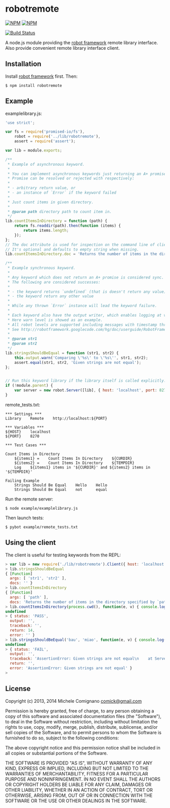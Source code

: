 # robotremote

[![NPM](https://nodei.co/npm/robotremote.png?downloads=true&stars=true)](https://nodei.co/npm/robotremote/)
[![NPM](https://nodei.co/npm-dl/robotremote.png?months=6)](https://nodei.co/npm/robotremote/)

[![Build Status](https://travis-ci.org/comick/node-robotremoteserver.svg?branch=master)](https://travis-ci.org/comick/node-robotremoteserver)

  A node.js module providing the [robot framework](http://www.robotframework.org) remote library interface.
  Also provide convenient remote library interface client.

## Installation

Install [robot framework](http://code.google.com/p/robotframework/wiki/Installation) first. Then:

    $ npm install robotremote

## Example

examplelibrary.js:

```js
'use strict';

var fs = require('promised-io/fs'),
    robot = require('../lib/robotremote'),
    assert = require('assert');

var lib = module.exports;

/**
 * Example of asynchronous keyword.
 *
 * You can implement asynchronous keywords just returning an A+ promise.
 * Promise can be resolved or rejected with respectively:
 *
 * - arbitrary return value, or
 * - an instance of `Error` if the keyword failed
 *
 * Just count items in given directory.
 *
 * @param path directory path to count item in.
 */
lib.countItemsInDirectory = function (path) {
    return fs.readdir(path).then(function (items) {
        return items.length;
    });
};
// The doc attribute is used for inspection on the command line of client and doc generation.
// It's optional and defaults to empty string when missing.
lib.countItemsInDirectory.doc = 'Returns the number of items in the directory specified by `path`.';

/**
 * Example synchronous keyword.
 *
 * Any keyword which does not return an A+ promise is considered sync.
 * The following are considered successes:
 *
 * - the keyword returns `undefined` (that is doesn't return any value)
 * - the keyword return any other value
 *
 * While any thrown `Error` instance will lead the keyword failure.
 *
 * Each keyword also have the output writer, which enables logging at various levels.
 * Here warn level is showed as an example.
 * All robot levels are supported including messages with timestamp through timestamp`Level` function.
 * See http://robotframework.googlecode.com/hg/doc/userguide/RobotFrameworkUserGuide.html?r=2.8.5#logging-information
 *
 * @param str1
 * @param str2
 */
lib.stringsShouldBeEqual = function (str1, str2) {
    this.output.warn('Comparing \'%s\' to \'%s\'', str1, str2);
    assert.equal(str1, str2, 'Given strings are not equal');
};


// Run this keyword library if the library itself is called explicitly.
if (!module.parent) {
    var server = new robot.Server([lib], { host: 'localhost', port: 8270 });
}
```

remote_tests.txt:

```
*** Settings ***
Library    Remote    http://localhost:${PORT}

*** Variables ***
${HOST}    localhost
${PORT}    8270

*** Test Cases ***

Count Items in Directory
    ${items1} =    Count Items In Directory    ${CURDIR}
    ${items2} =    Count Items In Directory    ${TEMPDIR}
    Log    ${items1} items in '${CURDIR}' and ${items2} items in '${TEMPDIR}'

Failing Example
    Strings Should Be Equal    Hello    Hello
    Strings Should Be Equal    not      equal
```

Run the remote server:

    $ node example/examplelibrary.js

Then launch tests:

    $ pybot example/remote_tests.txt

## Using the client

The client is useful for testing keywords from the REPL:

```js
> var lib = new require('./lib/robotremote').Client({ host: 'localhost', port: 8270 })
> lib.stringsShouldBeEqual
{ [Function]
  args: [ 'str1', 'str2' ],
  docs: '' }
> lib.countItemsInDirectory
{ [Function]
  args: [ 'path' ],
  docs: 'Returns the number of items in the directory specified by `path`.' }
> lib.countItemsInDirectory(process.cwd(), function(e, v) { console.log(v) })
undefined
> { status: 'PASS',
  output: '',
  traceback: '',
  return: 14,
  error: '' }
> lib.stringsShouldBeEqual('bau', 'miao', function(e, v) { console.log(v) })
undefined
> { status: 'FAIL',
  output: '',
  traceback: 'AssertionError: Given strings are not equal\n    at Server.lib.stringsShouldBeEqual (/home/michele/sviluppo/node-robotremoteserver/example/examplelibrary.js:46:12)\n    at Server.runKeyword (/home/michele/sviluppo/node-robotremoteserver/lib/robotremote.js:112:26)\n    at Server.<anonymous> (/home/michele/sviluppo/node-robotremoteserver/lib/robotremote.js:43:21)\n    at Server.EventEmitter.emit (events.js:106:17)\n    at /home/michele/sviluppo/node-robotremoteserver/node_modules/xmlrpc/lib/server.js:42:14\n    at callback (/home/michele/sviluppo/node-robotremoteserver/node_modules/xmlrpc/lib/deserializer.js:65:7)\n    at Deserializer.onDone (/home/michele/sviluppo/node-robotremoteserver/node_modules/xmlrpc/lib/deserializer.js:92:12)\n    at SAXStream.EventEmitter.emit (events.js:92:17)\n    at Object.SAXStream._parser.onend (/home/michele/sviluppo/node-robotremoteserver/node_modules/xmlrpc/node_modules/sax/lib/sax.js:171:8)\n    at emit (/home/michele/sviluppo/node-robotremoteserver/node_modules/xmlrpc/node_modules/sax/lib/sax.js:325:33)',
  return: '',
  error: 'AssertionError: Given strings are not equal' }
>
```

## License

Copyright (c) 2013, 2014 Michele Comignano <comick@gmail.com>

Permission is hereby granted, free of charge, to any person
obtaining a copy of this software and associated documentation
files (the "Software"), to deal in the Software without
restriction, including without limitation the rights to use,
copy, modify, merge, publish, distribute, sublicense, and/or sell
copies of the Software, and to permit persons to whom the
Software is furnished to do so, subject to the following
conditions:

The above copyright notice and this permission notice shall be
included in all copies or substantial portions of the Software.

THE SOFTWARE IS PROVIDED "AS IS", WITHOUT WARRANTY OF ANY KIND,
EXPRESS OR IMPLIED, INCLUDING BUT NOT LIMITED TO THE WARRANTIES
OF MERCHANTABILITY, FITNESS FOR A PARTICULAR PURPOSE AND
NONINFRINGEMENT. IN NO EVENT SHALL THE AUTHORS OR COPYRIGHT
HOLDERS BE LIABLE FOR ANY CLAIM, DAMAGES OR OTHER LIABILITY,
WHETHER IN AN ACTION OF CONTRACT, TORT OR OTHERWISE, ARISING
FROM, OUT OF OR IN CONNECTION WITH THE SOFTWARE OR THE USE OR
OTHER DEALINGS IN THE SOFTWARE.

